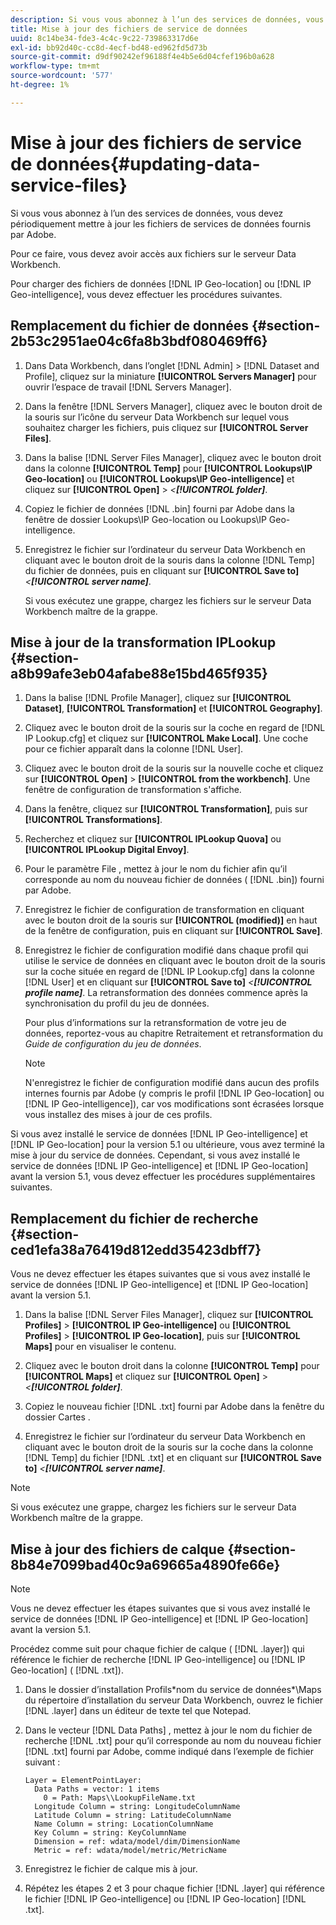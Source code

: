 ```yaml
---
description: Si vous vous abonnez à l’un des services de données, vous devez périodiquement mettre à jour les fichiers de services de données fournis par Adobe.
title: Mise à jour des fichiers de service de données
uuid: 8c14be34-fde3-4c4c-9c22-739863317d6e
exl-id: bb92d40c-cc8d-4ecf-bd48-ed962fd5d73b
source-git-commit: d9df90242ef96188f4e4b5e6d04cfef196b0a628
workflow-type: tm+mt
source-wordcount: '577'
ht-degree: 1%

---
```


# Mise à jour des fichiers de service de données{#updating-data-service-files}

Si vous vous abonnez à l’un des services de données, vous devez périodiquement mettre à jour les fichiers de services de données fournis par Adobe.

Pour ce faire, vous devez avoir accès aux fichiers sur le serveur Data Workbench.

Pour charger des fichiers de données [!DNL IP Geo-location] ou [!DNL IP Geo-intelligence], vous devez effectuer les procédures suivantes.

## Remplacement du fichier de données {#section-2b53c2951ae04c6fa8b3bdf080469ff6}

1. Dans Data Workbench, dans l’onglet [!DNL Admin] > [!DNL Dataset and Profile], cliquez sur la miniature **[!UICONTROL Servers Manager]** pour ouvrir l’espace de travail [!DNL Servers Manager].

1. Dans la fenêtre [!DNL Servers Manager], cliquez avec le bouton droit de la souris sur l’icône du serveur Data Workbench sur lequel vous souhaitez charger les fichiers, puis cliquez sur **[!UICONTROL Server Files]**.

1. Dans la balise [!DNL Server Files Manager], cliquez avec le bouton droit dans la colonne **[!UICONTROL Temp]** pour **[!UICONTROL Lookups\IP Geo-location]** ou **[!UICONTROL Lookups\IP Geo-intelligence]** et cliquez sur **[!UICONTROL Open]** > *&lt;**[!UICONTROL folder]***.

1. Copiez le fichier de données [!DNL .bin] fourni par Adobe dans la fenêtre de dossier Lookups\IP Geo-location ou Lookups\IP Geo-intelligence.
1. Enregistrez le fichier sur l’ordinateur du serveur Data Workbench en cliquant avec le bouton droit de la souris dans la colonne [!DNL Temp] du fichier de données, puis en cliquant sur **[!UICONTROL Save to]** *&lt;**[!UICONTROL server name]***.

   Si vous exécutez une grappe, chargez les fichiers sur le serveur Data Workbench maître de la grappe.

## Mise à jour de la transformation IPLookup {#section-a8b99afe3eb04afabe88e15bd465f935}

1. Dans la balise [!DNL Profile Manager], cliquez sur **[!UICONTROL Dataset]**, **[!UICONTROL Transformation]** et **[!UICONTROL Geography]**.

1. Cliquez avec le bouton droit de la souris sur la coche en regard de [!DNL IP Lookup.cfg] et cliquez sur **[!UICONTROL Make Local]**. Une coche pour ce fichier apparaît dans la colonne [!DNL User].

1. Cliquez avec le bouton droit de la souris sur la nouvelle coche et cliquez sur **[!UICONTROL Open]** > **[!UICONTROL from the workbench]**. Une fenêtre de configuration de transformation s&#39;affiche.

1. Dans la fenêtre, cliquez sur **[!UICONTROL Transformation]**, puis sur **[!UICONTROL Transformations]**.

1. Recherchez et cliquez sur **[!UICONTROL IPLookup Quova]** ou **[!UICONTROL IPLookup Digital Envoy]**.

1. Pour le paramètre File , mettez à jour le nom du fichier afin qu’il corresponde au nom du nouveau fichier de données ( [!DNL .bin]) fourni par Adobe.
1. Enregistrez le fichier de configuration de transformation en cliquant avec le bouton droit de la souris sur **[!UICONTROL (modified)]** en haut de la fenêtre de configuration, puis en cliquant sur **[!UICONTROL Save]**.

1. Enregistrez le fichier de configuration modifié dans chaque profil qui utilise le service de données en cliquant avec le bouton droit de la souris sur la coche située en regard de [!DNL IP Lookup.cfg] dans la colonne [!DNL User] et en cliquant sur **[!UICONTROL Save to]** *&lt;**[!UICONTROL profile name]***. La retransformation des données commence après la synchronisation du profil du jeu de données.

   Pour plus d’informations sur la retransformation de votre jeu de données, reportez-vous au chapitre Retraitement et retransformation du *Guide de configuration du jeu de données*.

   >[!NOTE]
   >
   >N&#39;enregistrez le fichier de configuration modifié dans aucun des profils internes fournis par Adobe (y compris le profil [!DNL IP Geo-location] ou [!DNL IP Geo-intelligence]), car vos modifications sont écrasées lorsque vous installez des mises à jour de ces profils.

Si vous avez installé le service de données [!DNL IP Geo-intelligence] et [!DNL IP Geo-location] pour la version 5.1 ou ultérieure, vous avez terminé la mise à jour du service de données. Cependant, si vous avez installé le service de données [!DNL IP Geo-intelligence] et [!DNL IP Geo-location] avant la version 5.1, vous devez effectuer les procédures supplémentaires suivantes.

## Remplacement du fichier de recherche {#section-ced1efa38a76419d812edd35423dbff7}

Vous ne devez effectuer les étapes suivantes que si vous avez installé le service de données [!DNL IP Geo-intelligence] et [!DNL IP Geo-location] avant la version 5.1.

1. Dans la balise [!DNL Server Files Manager], cliquez sur **[!UICONTROL Profiles]** > **[!UICONTROL IP Geo-intelligence]** ou **[!UICONTROL Profiles]** > **[!UICONTROL IP Geo-location]**, puis sur **[!UICONTROL Maps]** pour en visualiser le contenu.

1. Cliquez avec le bouton droit dans la colonne **[!UICONTROL Temp]** pour **[!UICONTROL Maps]** et cliquez sur **[!UICONTROL Open]** > *&lt;**[!UICONTROL folder]***.

1. Copiez le nouveau fichier [!DNL .txt] fourni par Adobe dans la fenêtre du dossier Cartes .
1. Enregistrez le fichier sur l’ordinateur du serveur Data Workbench en cliquant avec le bouton droit de la souris sur la coche dans la colonne [!DNL Temp] du fichier [!DNL .txt] et en cliquant sur **[!UICONTROL Save to]** *&lt;**[!UICONTROL server name]***.

>[!NOTE]
>
>Si vous exécutez une grappe, chargez les fichiers sur le serveur Data Workbench maître de la grappe.

## Mise à jour des fichiers de calque {#section-8b84e7099bad40c9a69665a4890fe66e}

>[!NOTE]
>
>Vous ne devez effectuer les étapes suivantes que si vous avez installé le service de données [!DNL IP Geo-intelligence] et [!DNL IP Geo-location] avant la version 5.1.

Procédez comme suit pour chaque fichier de calque ( [!DNL .layer]) qui référence le fichier de recherche [!DNL IP Geo-intelligence] ou [!DNL IP Geo-location] ( [!DNL .txt]).

1. Dans le dossier d’installation Profils\*nom du service de données*\Maps du répertoire d’installation du serveur Data Workbench, ouvrez le fichier [!DNL .layer] dans un éditeur de texte tel que Notepad.

1. Dans le vecteur [!DNL Data Paths] , mettez à jour le nom du fichier de recherche [!DNL .txt] pour qu’il corresponde au nom du nouveau fichier [!DNL .txt] fourni par Adobe, comme indiqué dans l’exemple de fichier suivant :

   ```
   Layer = ElementPointLayer:
     Data Paths = vector: 1 items
       0 = Path: Maps\\LookupFileName.txt
     Longitude Column = string: LongitudeColumnName
     Latitude Column = string: LatitudeColumnName
     Name Column = string: LocationColumnName
     Key Column = string: KeyColumnName
     Dimension = ref: wdata/model/dim/DimensionName
     Metric = ref: wdata/model/metric/MetricName
   ```

1. Enregistrez le fichier de calque mis à jour.
1. Répétez les étapes 2 et 3 pour chaque fichier [!DNL .layer] qui référence le fichier [!DNL IP Geo-intelligence] ou [!DNL IP Geo-location] [!DNL .txt].
